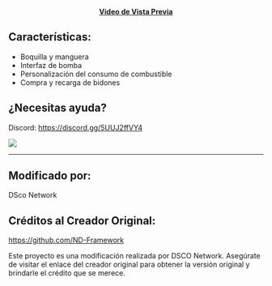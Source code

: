 <p align='center'><b><a href="https://www.youtube.com/watch?v=tQ0cL9qGqbA">Video de Vista Previa</a></b>

## Características:
* Boquilla y manguera
* Interfaz de bomba
* Personalización del consumo de combustible
* Compra y recarga de bidones

## ¿Necesitas ayuda?
Discord: https://discord.gg/5UUJ2ffVY4

<a href="https://www.youtube.com/watch?v=tQ0cL9qGqbA"><img src="https://cdn.discordapp.com/attachments/1143757665374318752/1157084152949125280/SPOILER_image.png" /></a>

---

## Modificado por:
DSco Network

## Créditos al Creador Original:
https://github.com/ND-Framework

Este proyecto es una modificación realizada por DSCO Network. Asegúrate de visitar el enlace del creador original para obtener la versión original y brindarle el crédito que se merece.
